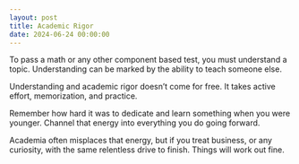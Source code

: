 ```yaml
---
layout: post
title: Academic Rigor
date: 2024-06-24 00:00:00
---
```


To pass a math or any other component based test, you must understand a topic. Understanding can be marked by the ability to teach someone else.

Understanding and academic rigor doesn’t come for free. It takes active effort, memorization, and practice.

Remember how hard it was to dedicate and learn something when you were younger. Channel that energy into everything you do going forward.

Academia often misplaces that energy, but if you treat business, or any curiosity, with the same relentless drive to finish. Things will work out fine.
